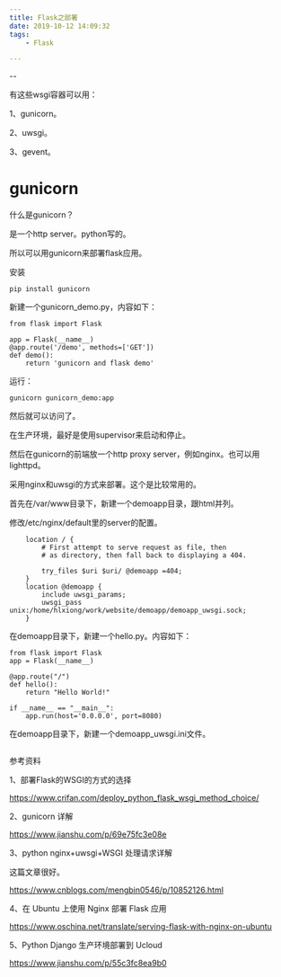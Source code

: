 ```yaml
---
title: Flask之部署
date: 2019-10-12 14:09:32
tags:
	- Flask

---
```


--

有这些wsgi容器可以用：

1、gunicorn。

2、uwsgi。

3、gevent。



# gunicorn

什么是gunicorn？

是一个http server。python写的。

所以可以用gunicorn来部署flask应用。

安装

```
pip install gunicorn
```

新建一个gunicorn_demo.py，内容如下：

```
from flask import Flask

app = Flask(__name__)
@app.route('/demo', methods=['GET'])
def demo():
    return 'gunicorn and flask demo'
```

运行：

```
gunicorn gunicorn_demo:app
```

然后就可以访问了。

在生产环境，最好是使用supervisor来启动和停止。

然后在gunicorn的前端放一个http proxy server，例如nginx。也可以用lighttpd。



采用nginx和uwsgi的方式来部署。这个是比较常用的。

首先在/var/www目录下，新建一个demoapp目录，跟html并列。

修改/etc/nginx/default里的server的配置。

```
	location / {
		# First attempt to serve request as file, then
		# as directory, then fall back to displaying a 404.

		try_files $uri $uri/ @demoapp =404;
	}
	location @demoapp {
		include uwsgi_params;
		uwsgi_pass unix:/home/hlxiong/work/website/demoapp/demoapp_uwsgi.sock;
	}
```

在demoapp目录下，新建一个hello.py。内容如下：

```
from flask import Flask
app = Flask(__name__)

@app.route("/")
def hello():
    return "Hello World!"

if __name__ == "__main__":
    app.run(host='0.0.0.0', port=8080)
```

在demoapp目录下，新建一个demoapp_uwsgi.ini文件。

```

```



参考资料

1、部署Flask的WSGI的方式的选择

https://www.crifan.com/deploy_python_flask_wsgi_method_choice/

2、gunicorn 详解

https://www.jianshu.com/p/69e75fc3e08e

3、python nginx+uwsgi+WSGI 处理请求详解

这篇文章很好。

https://www.cnblogs.com/mengbin0546/p/10852126.html

4、在 Ubuntu 上使用 Nginx 部署 Flask 应用 

https://www.oschina.net/translate/serving-flask-with-nginx-on-ubuntu

5、Python Django 生产环境部署到 Ucloud

https://www.jianshu.com/p/55c3fc8ea9b0